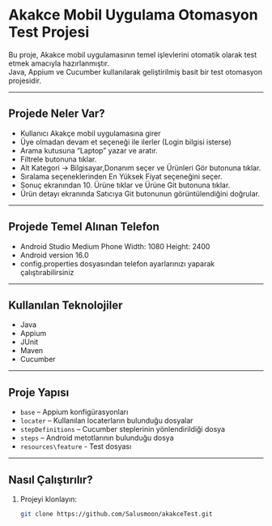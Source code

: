 # Akakce Mobil Uygulama Otomasyon Test Projesi

Bu proje, Akakce mobil uygulamasının temel işlevlerini otomatik olarak test etmek amacıyla hazırlanmıştır.  
Java, Appium ve Cucumber kullanılarak geliştirilmiş basit bir test otomasyon projesidir.

---

## Projede Neler Var?

- Kullanıcı Akakçe mobil uygulamasına girer
- Üye olmadan devam et seçeneği ile ilerler (Login bilgisi isterse)
- Arama kutusuna “Laptop” yazar ve aratır.
- Filtrele butonuna tıklar.
- Alt Kategori -> Bilgisayar,Donanım seçer ve Ürünleri Gör butonuna tıklar.
- Sıralama seçeneklerinden En Yüksek Fiyat seçeneğini seçer.
- Sonuç ekranından 10. Ürüne tıklar ve Ürüne Git butonuna tıklar.
- Ürün detayı ekranında Satıcıya Git butonunun görüntülendiğini doğrular.


---

## Projede Temel Alınan Telefon

- Android Studio Medium Phone Width: 1080 Height: 2400
- Android version 16.0
- config.properties dosyasından telefon ayarlarınızı yaparak çalıştırabilirsiniz

---

## Kullanılan Teknolojiler

- Java  
- Appium  
- JUnit  
- Maven
- Cucumber

---

## Proje Yapısı

- `base` – Appium konfigürasyonları  
- `locater` – Kullanılan locaterların bulunduğu dosyalar
- `stepDefinitions` – Cucumber steplerinin yönlendirildiği dosya
- `steps` – Android metotlarının bulunduğu dosya
- `resources\feature` - Test dosyası

---

## Nasıl Çalıştırılır?

1. Projeyi klonlayın:

   ```bash
   git clone https://github.com/Salusmoon/akakceTest.git
